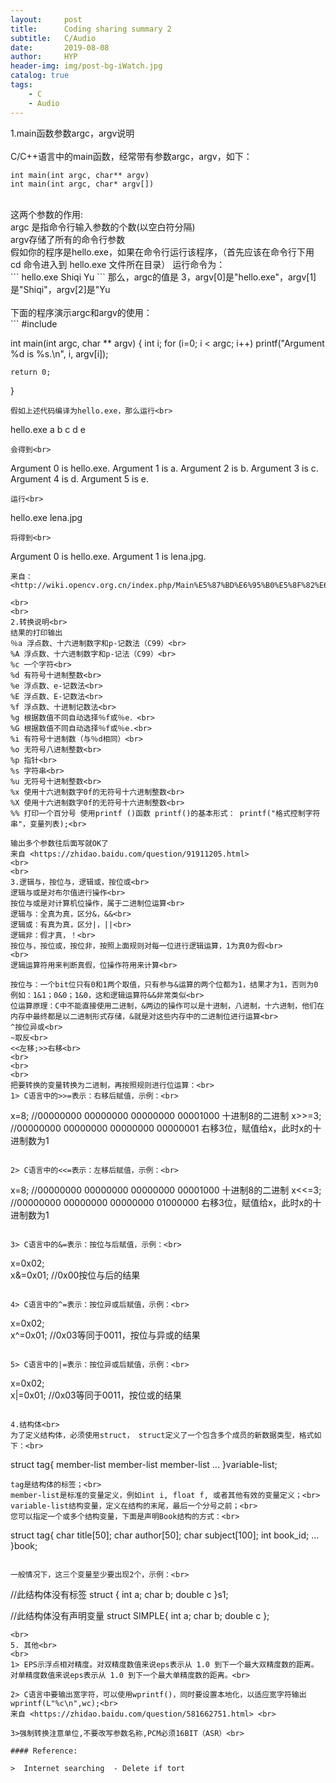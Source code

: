 ```yaml
---
layout:     post
title:      Coding sharing summary 2
subtitle:   C/Audio
date:       2019-08-08
author:     HYP
header-img: img/post-bg-iWatch.jpg
catalog: true
tags:
    - C
    - Audio
---
```





1.main函数参数argc，argv说明<br>
<br>
C/C++语言中的main函数，经常带有参数argc，argv，如下：<br>
```
int main(int argc, char** argv)
int main(int argc, char* argv[])
```
<br>
这两个参数的作用: <br>
argc 是指命令行输入参数的个数(以空白符分隔) <br>
argv存储了所有的命令行参数<br>
假如你的程序是hello.exe，如果在命令行运行该程序，（首先应该在命令行下用 cd 命令进入到 hello.exe 文件所在目录） 运行命令为：<br>
```
hello.exe Shiqi Yu
```
那么，argc的值是 3，argv[0]是"hello.exe"，argv[1]是"Shiqi"，argv[2]是"Yu<br>
<br>
下面的程序演示argc和argv的使用：<br>
```
#include <stdio.h>

int main(int argc, char ** argv)
{
    int i;
    for (i=0; i < argc; i++)
        printf("Argument %d is %s.\n", i, argv[i]);

    return 0;
}
```
假如上述代码编译为hello.exe，那么运行<br>
```
hello.exe a b c d e
```
会得到<br>
```
Argument 0 is hello.exe.
Argument 1 is a.
Argument 2 is b.
Argument 3 is c.
Argument 4 is d.
Argument 5 is e.
```
运行<br>
```
hello.exe lena.jpg
```
将得到<br>
```
Argument 0 is hello.exe.
Argument 1 is lena.jpg.
```
来自：<http://wiki.opencv.org.cn/index.php/Main%E5%87%BD%E6%95%B0%E5%8F%82%E6%95%B0argc%EF%BC%8Cargv%E8%AF%B4%E6%98%8E>

<br>
<br>
2.转换说明<br>
结果的打印输出
％a 浮点数、十六进制数字和p-记数法（C99）<br>
%A 浮点数、十六进制数字和p-记法（C99）<br>
%c 一个字符<br>
%d 有符号十进制整数<br>
%e 浮点数、e-记数法<br>
%E 浮点数、E-记数法<br>
%f 浮点数、十进制记数法<br>
%g 根据数值不同自动选择％f或％e．<br>
%G 根据数值不同自动选择％f或％e.<br>
%i 有符号十进制数（与％d相同）<br>
%o 无符号八进制整数<br>
%p 指针<br>
%s 字符串<br>
%u 无符号十进制整数<br>
%x 使用十六进制数字0f的无符号十六进制整数<br>
%X 使用十六进制数字0f的无符号十六进制整数<br>
%% 打印一个百分号 使用printf ()函数 printf()的基本形式： printf("格式控制字符串"，变量列表);<br>

输出多个参数往后面写就OK了
来自 <https://zhidao.baidu.com/question/91911205.html> 
<br>
<br>
3.逻辑与，按位与，逻辑或，按位或<br>
逻辑与或是对布尔值进行操作<br>
按位与或是对计算机位操作，属于二进制位运算<br>
逻辑与：全真为真，区分&，&&<br>
逻辑或：有真为真，区分|，||<br>
逻辑非：假才真，！<br>
按位与，按位或，按位非，按照上面规则对每一位进行逻辑运算，1为真0为假<br>
<br>
逻辑运算符用来判断真假，位操作符用来计算<br>

按位与：一个bit位只有0和1两个取值，只有参与&运算的两个位都为1，结果才为1，否则为0
例如：1&1；0&0；1&0，这和逻辑运算符&&非常类似<br>
位运算原理：C中不能直接使用二进制，&两边的操作可以是十进制，八进制，十六进制，他们在内存中最终都是以二进制形式存储，&就是对这些内存中的二进制位进行运算<br>
^按位异或<br>
~取反<br>
<<左移;>>右移<br>
<br>
<br>
<br>
把要转换的变量转换为二进制，再按照规则进行位运算：<br>
1> C语言中的>>=表示：右移后赋值，示例：<br>
```
x=8;   //00000000 00000000 00000000 00001000 十进制8的二进制
x>>=3; //00000000 00000000 00000000 00000001 右移3位，赋值给x，此时x的十进制数为1
```

2> C语言中的<<=表示：左移后赋值，示例：<br>
```
x=8;   //00000000 00000000 00000000 00001000 十进制8的二进制
x<<=3; //00000000 00000000 00000000 01000000 右移3位，赋值给x，此时x的十进制数为1
```

3> C语言中的&=表示：按位与后赋值，示例：<br>
```
x=0x02;   
x&=0x01; //0x00按位与后的结果
```

4> C语言中的^=表示：按位异或后赋值，示例：<br>
```
x=0x02;   
x^=0x01; //0x03等同于0011，按位与异或的结果
```

5> C语言中的|=表示：按位异或后赋值，示例：<br>
```
x=0x02;   
x|=0x01; //0x03等同于0011，按位或的结果
```

4.结构体<br>
为了定义结构体，必须使用struct， struct定义了一个包含多个成员的新数据类型，格式如下：<br>
```
struct tag{
    member-list
    member-list
    member-list
    ...
}variable-list;
```
tag是结构体的标签；<br>
member-list是标准的变量定义，例如int i, float f, 或者其他有效的变量定义；<br>
variable-list结构变量，定义在结构的末尾，最后一个分号之前；<br>
您可以指定一个或多个结构变量，下面是声明Book结构的方式：<br>
```
struct tag{
    char title[50];
    char author[50];
    char subject[100];
    int book_id;
    ...
}book;
```

一般情况下，这三个变量至少要出现2个，示例：<br>
```
//此结构体没有标签
struct {
    int a;
    char b;
    double c
}s1;

//此结构体没有声明变量
struct SIMPLE{
    int a;
    char b;
    double c
};
```
<br>
5. 其他<br>
<br>
1> EPS示浮点相对精度。对双精度数值来说eps表示从 1.0 到下一个最大双精度数的距离。对单精度数值来说eps表示从 1.0 到下一个最大单精度数的距离。<br>

2> C语言中要输出宽字符，可以使用wprintf()，同时要设置本地化，以适应宽字符输出
wprintf(L"%c\n",wc);<br>
来自 <https://zhidao.baidu.com/question/581662751.html> <br>

3>强制转换注意单位,不要改写参数名称,PCM必须16BIT（ASR）<br>

#### Reference:

>  Internet searching  - Delete if tort

